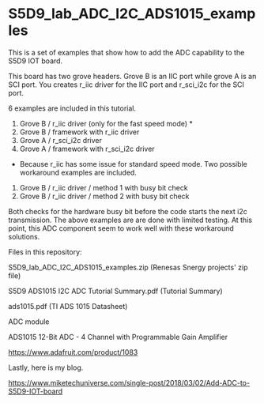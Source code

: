 # S5D9_lab_ADC_I2C_ADS1015_examples
This is a set of examples that show how to add the ADC capability to the S5D9 IOT board.

This board has two grove headers.  Grove B is an IIC port while grove A is an SCI port.   You creates r_iic driver for the IIC port and r_sci_i2c for the SCI port.  

6 examples are included in this tutorial.

1. Grove B / r_iic driver (only for the fast speed mode) *
2. Grove B / framework with r_iic driver
1. Grove A / r_sci_i2c driver
2. Grove A / framework with r_sci_i2c driver

* Because r_iic has some issue for standard speed mode. Two possible workaround examples are included.
1. Grove B / r_iic driver / method 1 with busy bit check
2. Grove B / r_iic driver / method 2 with busy bit check

Both checks for the hardware busy bit before the code starts the next i2c transmission.   The above examples are are done with limited testing.  At this point, this ADC component seem to work well with these workaround solutions. 

Files in this repository:

S5D9_lab_ADC_I2C_ADS1015_examples.zip (Renesas Snergy projects' zip file)

S5D9 ADS1015 I2C ADC Tutorial Summary.pdf (Tutorial Summary)

ads1015.pdf (TI ADS 1015 Datasheet)

ADC module

ADS1015 12-Bit ADC - 4 Channel with Programmable Gain Amplifier

https://www.adafruit.com/product/1083

Lastly, here is my blog.

https://www.miketechuniverse.com/single-post/2018/03/02/Add-ADC-to-S5D9-IOT-board
